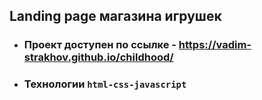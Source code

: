 ## Landing page магазина игрушек

- ### Проект доступен по ссылке - https://vadim-strakhov.github.io/childhood/
- ### Технологии `html-css-javascript`
